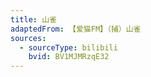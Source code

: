 ```yaml
---
title: 山雀
adaptedFrom: 【爱猫FM】（捕）山雀
sources:
  - sourceType: bilibili
    bvid: BV1MJMRzqE32
---
```

